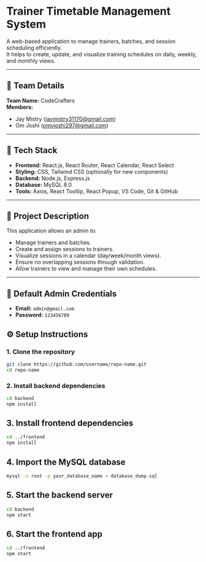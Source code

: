 # Trainer Timetable Management System

A web-based application to manage trainers, batches, and session scheduling efficiently.  
It helps to create, update, and visualize training schedules on daily, weekly, and monthly views.

---

## 👥 Team Details

**Team Name:** CodeCrafters  
**Members:**
- Jay Mistry (jaymistry31170@gmail.com)
- Om Joshi (omvjoshi297@gmail.com)

---

## 🚀 Tech Stack

- **Frontend:** React.js, React Router, React Calendar, React Select
- **Styling:** CSS, Tailwind CSS (optionally for new components)
- **Backend:** Node.js, Express.js
- **Database:** MySQL 8.0
- **Tools:** Axios, React Tooltip, React Popup, VS Code, Git & GitHub

---

## 📖 Project Description

This application allows an admin to:
- Manage trainers and batches.
- Create and assign sessions to trainers.
- Visualize sessions in a calendar (day/week/month views).
- Ensure no overlapping sessions through validation.
- Allow trainers to view and manage their own schedules.

---

## 🔐 Default Admin Credentials

- **Email:** `admin@gmail.com`
- **Password:** `123456789`


## ⚙️ Setup Instructions

### 1. Clone the repository
```bash
git clone https://github.com/username/repo-name.git
cd repo-name
```

### 2. Install backend dependencies
```bash
cd backend
npm install
```
## 3.  Install frontend dependencies
```bash
cd ../frontend
npm install
```

## 4.  Import the MySQL database
```bash
mysql -u root -p your_database_name < database_dump.sql
```

## 5.  Start the backend server
```bash
cd backend
npm start
```

## 6. Start the frontend app
```bash
cd ../frontend
npm start
```
